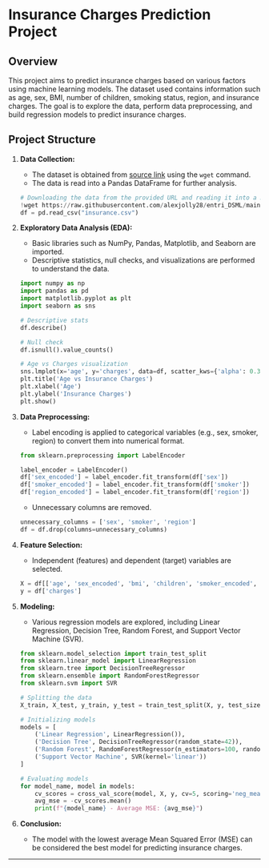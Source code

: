 # Insurance Charges Prediction Project

## Overview

This project aims to predict insurance charges based on various factors using machine learning models. The dataset used contains information such as age, sex, BMI, number of children, smoking status, region, and insurance charges. The goal is to explore the data, perform data preprocessing, and build regression models to predict insurance charges.

## Project Structure

1. **Data Collection:**
    - The dataset is obtained from [source link](https://raw.githubusercontent.com/alexjolly28/entri_DSML/main/resources/insurance.csv) using the `wget` command.
    - The data is read into a Pandas DataFrame for further analysis.

    ```python
    # Downloading the data from the provided URL and reading it into a DataFrame
    !wget https://raw.githubusercontent.com/alexjolly28/entri_DSML/main/resources/insurance.csv
    df = pd.read_csv("insurance.csv")
    ```

2. **Exploratory Data Analysis (EDA):**
    - Basic libraries such as NumPy, Pandas, Matplotlib, and Seaborn are imported.
    - Descriptive statistics, null checks, and visualizations are performed to understand the data.

    ```python
    import numpy as np
    import pandas as pd
    import matplotlib.pyplot as plt
    import seaborn as sns

    # Descriptive stats
    df.describe()

    # Null check
    df.isnull().value_counts()

    # Age vs Charges visualization
    sns.lmplot(x='age', y='charges', data=df, scatter_kws={'alpha': 0.3}, line_kws={'color': 'red'})
    plt.title('Age vs Insurance Charges')
    plt.xlabel('Age')
    plt.ylabel('Insurance Charges')
    plt.show()
    ```

3. **Data Preprocessing:**
    - Label encoding is applied to categorical variables (e.g., sex, smoker, region) to convert them into numerical format.

    ```python
    from sklearn.preprocessing import LabelEncoder

    label_encoder = LabelEncoder()
    df['sex_encoded'] = label_encoder.fit_transform(df['sex'])
    df['smoker_encoded'] = label_encoder.fit_transform(df['smoker'])
    df['region_encoded'] = label_encoder.fit_transform(df['region'])
    ```

    - Unnecessary columns are removed.

    ```python
    unnecessary_columns = ['sex', 'smoker', 'region']
    df = df.drop(columns=unnecessary_columns)
    ```

4. **Feature Selection:**
    - Independent (features) and dependent (target) variables are selected.

    ```python
    X = df[['age', 'sex_encoded', 'bmi', 'children', 'smoker_encoded', 'region_encoded']]
    y = df['charges']
    ```

5. **Modeling:**
    - Various regression models are explored, including Linear Regression, Decision Tree, Random Forest, and Support Vector Machine (SVR).

    ```python
    from sklearn.model_selection import train_test_split
    from sklearn.linear_model import LinearRegression
    from sklearn.tree import DecisionTreeRegressor
    from sklearn.ensemble import RandomForestRegressor
    from sklearn.svm import SVR

    # Splitting the data
    X_train, X_test, y_train, y_test = train_test_split(X, y, test_size=0.2, random_state=42)

    # Initializing models
    models = [
        ('Linear Regression', LinearRegression()),
        ('Decision Tree', DecisionTreeRegressor(random_state=42)),
        ('Random Forest', RandomForestRegressor(n_estimators=100, random_state=42)),
        ('Support Vector Machine', SVR(kernel='linear'))
    ]

    # Evaluating models
    for model_name, model in models:
        cv_scores = cross_val_score(model, X, y, cv=5, scoring='neg_mean_squared_error')
        avg_mse = -cv_scores.mean()
        print(f"{model_name} - Average MSE: {avg_mse}")
    ```

6. **Conclusion:**
    - The model with the lowest average Mean Squared Error (MSE) can be considered the best model for predicting insurance charges.

---
